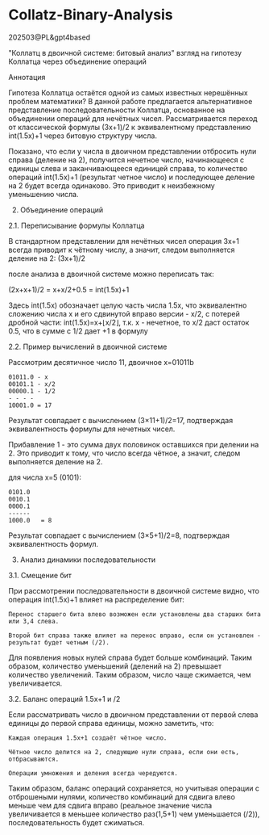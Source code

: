 # Collatz-Binary-Analysis
202503@PL&gpt4based


"Коллатц в двоичной системе: битовый анализ"
взгляд на гипотезу Коллатца через объединение операций

Аннотация

Гипотеза Коллатца остаётся одной из самых известных нерешённых проблем математики? В данной работе предлагается альтернативное представление последовательности Коллатца, основанное на объединении операций для нечётных чисел. Рассматривается переход от классической формулы (3x+1)/2 к эквивалентному представлению int(1.5x)+1 через битовую структуру числа.

Показано, что если у числа в двоичном представлении отбросить нули справа (деление на 2), получится нечетное число, начинающееся с единицы слева и заканчивающееся единицей справа, то количество операций int(1.5x)+1 (результат четное число) и последующее деление на 2 будет всегда одинаково. Это приводит к неизбежному уменьшению числа.
 
 
2. Объединение операций
 
2.1. Переписывание формулы Коллатца
 
В стандартном представлении для нечётных чисел операция 3x+1 всегда приводит к чётному числу, а значит, следом выполняется деление на 2:
(3x+1)/2


после анализа в двоичной системе можно переписать так:

(2x+x+1)/2 = x+x/2+0.5 = int(1.5x)+1

Здесь int(1.5x) обозначает целую часть числа 1.5x, что эквивалентно сложению числа x и его сдвинутой вправо версии - x/2, с потерей дробной части:
int(1.5x)=x+⌊x/2⌋, т.к. x - нечетное, то x/2 даст остаток 0.5, что в сумме с 1/2 дает +1 в формулу
 
 
2.2. Пример вычислений в двоичной системе
 
Рассмотрим десятичное число 11, двоичное x=01011b 


    01011.0 - x 
    00101.1 - x/2
    00000.1 - 1/2
    - - - - 
    10001.0 = 17


Результат совпадает с вычислением (3×11+1)/2=17, подтверждая эквивалентность формулы для нечетных чисел.

Прибавление 1 - это сумма двух половинок оставшихся при делении на 2. Это приводит к тому, что число всегда чётное, а значит, следом выполняется деление на 2.


для числа x=5 (0101​):

    0101.0
    0010.1
    0000.1
    ------
    1000.0   = 8

Результат совпадает с вычислением (3×5+1)/2=8, подтверждая эквивалентность формул.
 
 
3. Анализ динамики последовательности
 
3.1. Смещение бит
 
При рассмотрении последовательности в двоичной системе видно, что операция int(1.5x)+1 влияет на распределение бит:

    Перенос старшего бита влево возможен если установлены два старших бита или 3,4 слева.

    Второй бит справа также влияет на перенос вправо, если он установлен - результат будет четным (/2).

Для появления новых нулей справа будет больше комбинаций. Таким образом, количество уменьшений (делений на 2) превышает количество увеличений. 
Таким образом, число чаще сжимается, чем увеличивается. 
 
 
3.2. Баланс операций 1.5x+1 и /2
 
Если рассматривать число в двоичном представлении от первой слева единицы до первой справа единицы, можно заметить, что:

    Каждая операция 1.5x+1 создаёт чётное число.

    Чётное число делится на 2, следующие нули справа, если они есть, отбрасываются.

    Операции умножения и деления всегда чередуются.

Таким образом, баланс операций сохраняется, но учитывая операции с отброшеными нулями, количество комбинаций для сдвига влево меньше чем для сдвига вправо (реальное значение числа увеличивается в меньшее количество раз(1,5+1) чем уменьшается (/2)), последовательность будет сжиматься.

